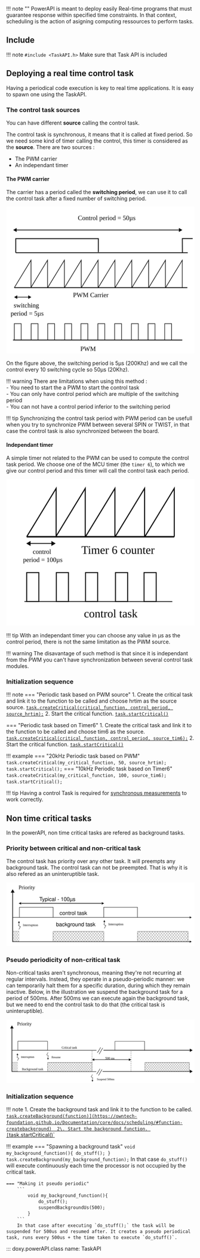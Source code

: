 !!! note ""
    PowerAPI is meant to deploy easily Real-time programs that must guarantee response within specified time constraints.
    In that context, scheduling is the action of asigning computing ressources to perform tasks.

## Include

!!! note
    ```
    #include <TaskAPI.h>
    ```
    Make sure that Task API is included

## Deploying a real time control task

Having a periodical code execution is key to real time applications. It is easy to spawn one using the TaskAPI.


### The control task sources

 You can have different **source** calling the control task.

The control task is synchronous, it means that it is called at fixed period. So we need some kind of timer calling the control, this timer is considered as the **source**. There are two sources :   
- The PWM carrier  
- An independant timer   

#### The PWM carrier

The carrier has a period called the **switching period**, we can use it to call the control task after a fixed number of switching period. 

![PWM control task](images/pwm_source_task.svg)

On the figure above, the switching period is 5µs (200Khz) and we call the control every 10 switching cycle so 50µs (20Khz).

!!! warning
    There are limitations when using this method :   
        - You need to start the a PWM to start the control task  
        - You can only have control period which are multiple of the switching period  
        - You can not have a control period inferior to the switching period  

!!! tip
    Synchronizing the control task period with PWM period can be usefull when you try to synchronize PWM between several SPIN or TWIST, in that case the control task is also synchronized between the board.  

#### Independant timer

A simple timer not related to the PWM can be used to compute the control task period. We choose one of the MCU timer (the `timer 6`), to which we give our control period and this timer will call the control task each period.  

![timer source](images/timer_source_task.svg)

!!! tip
    With an independant timer you can choose any value in µs as the control period, there is not the same limitation as the PWM source.  

!!! warning
    The disavantage of such method is that since it is independant from the PWM you can't have synchronization between several control task modules.

### Initialization sequence

!!! note
=== "Periodic task based on PWM source"
    1\. Create the critical task and link it to the function to be called and choose hrtim as the source source. [`task.createCritical(critical_function, control_period, source_hrtim);`](https://owntech-foundation.github.io/Documentation/core/docs/scheduling/#function-createcritical)
    2\. Start the critical function.  [`task.startCritical()`](https://owntech-foundation.github.io/Documentation/core/docs/scheduling/#function-startcritical)

=== "Periodic task based on Timer6"
    1\. Create the critical task and link it to the function to be called and choose tim6 as the source.  [`task.createCritical(critical_function, control_period, source_tim6);`](https://owntech-foundation.github.io/Documentation/core/docs/scheduling/#function-createcritical)
    2\. Start the critical function.  [`task.startCritical()`](https://owntech-foundation.github.io/Documentation/core/docs/scheduling/#function-startcritical)

!!! example
    === "20kHz Periodic task based on PWM"
        ```
            task.createCritical(my_critical_function, 50, source_hrtim); 
            task.startCritical();
        ```
    === "10kHz Periodic task based on Timer6"
        ```
            task.createCritical(my_critical_function, 100, source_tim6);
            task.startCritical();
        ```

!!! tip
    Having a control Task is required for [synchronous measurements](adc/#synchronous-with-pwms) to work correctly.

## Non time critical tasks

In the powerAPI, non time critical tasks are refered as background tasks.

### Priority between critical and non-critical task

The control task has priority over any other task. It will preempts any background task. The control task can not be preempted. That is why it is also refered as an uninteruptible task.

![task priority](images/task_priority.svg)

### Pseudo periodicity of non-critical task

Non-critical tasks aren't synchronous, meaning they're not recurring at regular intervals. Instead, they operate in a pseudo-periodic manner: we can temporarily halt them for a specific duration, during which they remain inactive.  Below, in the illustration we suspend the background task for a period of 500ms. After 500ms we can execute again the background task, but we need to end the control task to do that (the critical task is uninteruptible).

![](images/task_pseudo_periodic.svg)


### Initialization sequence

!!! note
    1\. Create the background task and link it to the function to be called. [`task.createBackground(function)](https://owntech-foundation.github.io/Documentation/core/docs/scheduling/#function-createbackground) 
    2\. Start the background function. [`task.startCritical()`](https://owntech-foundation.github.io/Documentation/core/docs/scheduling/#function-startbackground)

!!! example
    === "Spawning a background task"
        ```
            void my_background_function(){
                do_stuff();
            }
            task.createBackground(my_background_function);
        ```
        In that case `do_stuff()` will execute continuously each time the processor is not occupied by the critical task.

    === "Making it pseudo periodic"
        ```
            void my_background_function(){
                do_stuff();
                suspendBackgroundUs(500);
            }
        ```
        In that case after executing `do_stuff();` the task will be suspended for 500us and resumed after. It creates a pseudo periodical task, runs every 500us + the time taken to execute `do_stuff()`.


::: doxy.powerAPI.class
name: TaskAPI
